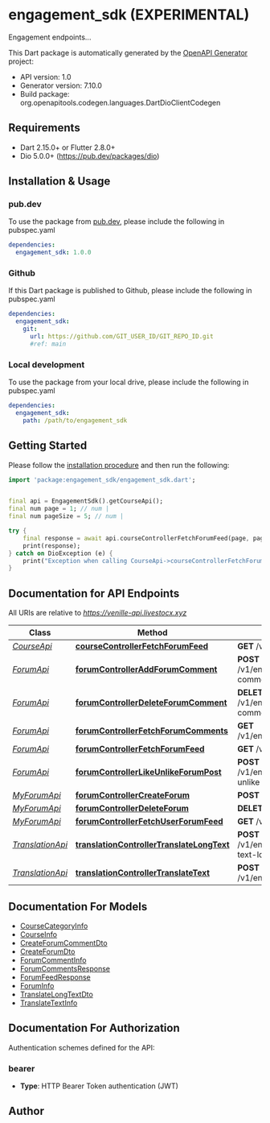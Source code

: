 # engagement_sdk (EXPERIMENTAL)
Engagement endpoints...

This Dart package is automatically generated by the [OpenAPI Generator](https://openapi-generator.tech) project:

- API version: 1.0
- Generator version: 7.10.0
- Build package: org.openapitools.codegen.languages.DartDioClientCodegen

## Requirements

* Dart 2.15.0+ or Flutter 2.8.0+
* Dio 5.0.0+ (https://pub.dev/packages/dio)

## Installation & Usage

### pub.dev
To use the package from [pub.dev](https://pub.dev), please include the following in pubspec.yaml
```yaml
dependencies:
  engagement_sdk: 1.0.0
```

### Github
If this Dart package is published to Github, please include the following in pubspec.yaml
```yaml
dependencies:
  engagement_sdk:
    git:
      url: https://github.com/GIT_USER_ID/GIT_REPO_ID.git
      #ref: main
```

### Local development
To use the package from your local drive, please include the following in pubspec.yaml
```yaml
dependencies:
  engagement_sdk:
    path: /path/to/engagement_sdk
```

## Getting Started

Please follow the [installation procedure](#installation--usage) and then run the following:

```dart
import 'package:engagement_sdk/engagement_sdk.dart';


final api = EngagementSdk().getCourseApi();
final num page = 1; // num | 
final num pageSize = 5; // num | 

try {
    final response = await api.courseControllerFetchForumFeed(page, pageSize);
    print(response);
} catch on DioException (e) {
    print("Exception when calling CourseApi->courseControllerFetchForumFeed: $e\n");
}

```

## Documentation for API Endpoints

All URIs are relative to *https://venille-api.livestocx.xyz*

Class | Method | HTTP request | Description
------------ | ------------- | ------------- | -------------
[*CourseApi*](doc/CourseApi.md) | [**courseControllerFetchForumFeed**](doc/CourseApi.md#coursecontrollerfetchforumfeed) | **GET** /v1/engagement/course/feed | 
[*ForumApi*](doc/ForumApi.md) | [**forumControllerAddForumComment**](doc/ForumApi.md#forumcontrolleraddforumcomment) | **POST** /v1/engagement/forum/feed/add-comment | 
[*ForumApi*](doc/ForumApi.md) | [**forumControllerDeleteForumComment**](doc/ForumApi.md#forumcontrollerdeleteforumcomment) | **DELETE** /v1/engagement/forum/feed/delete-comment | 
[*ForumApi*](doc/ForumApi.md) | [**forumControllerFetchForumComments**](doc/ForumApi.md#forumcontrollerfetchforumcomments) | **GET** /v1/engagement/forum/feed/comments | 
[*ForumApi*](doc/ForumApi.md) | [**forumControllerFetchForumFeed**](doc/ForumApi.md#forumcontrollerfetchforumfeed) | **GET** /v1/engagement/forum/feed | 
[*ForumApi*](doc/ForumApi.md) | [**forumControllerLikeUnlikeForumPost**](doc/ForumApi.md#forumcontrollerlikeunlikeforumpost) | **POST** /v1/engagement/forum/feed/like-unlike | 
[*MyForumApi*](doc/MyForumApi.md) | [**forumControllerCreateForum**](doc/MyForumApi.md#forumcontrollercreateforum) | **POST** /v1/engagement/forum/create | 
[*MyForumApi*](doc/MyForumApi.md) | [**forumControllerDeleteForum**](doc/MyForumApi.md#forumcontrollerdeleteforum) | **DELETE** /v1/engagement/forum/delete | 
[*MyForumApi*](doc/MyForumApi.md) | [**forumControllerFetchUserForumFeed**](doc/MyForumApi.md#forumcontrollerfetchuserforumfeed) | **GET** /v1/engagement/forum/feed-me | 
[*TranslationApi*](doc/TranslationApi.md) | [**translationControllerTranslateLongText**](doc/TranslationApi.md#translationcontrollertranslatelongtext) | **POST** /v1/engagement/translation/translate-text-long | 
[*TranslationApi*](doc/TranslationApi.md) | [**translationControllerTranslateText**](doc/TranslationApi.md#translationcontrollertranslatetext) | **POST** /v1/engagement/translation/translate | 


## Documentation For Models

 - [CourseCategoryInfo](doc/CourseCategoryInfo.md)
 - [CourseInfo](doc/CourseInfo.md)
 - [CreateForumCommentDto](doc/CreateForumCommentDto.md)
 - [CreateForumDto](doc/CreateForumDto.md)
 - [ForumCommentInfo](doc/ForumCommentInfo.md)
 - [ForumCommentsResponse](doc/ForumCommentsResponse.md)
 - [ForumFeedResponse](doc/ForumFeedResponse.md)
 - [ForumInfo](doc/ForumInfo.md)
 - [TranslateLongTextDto](doc/TranslateLongTextDto.md)
 - [TranslateTextInfo](doc/TranslateTextInfo.md)


## Documentation For Authorization


Authentication schemes defined for the API:
### bearer

- **Type**: HTTP Bearer Token authentication (JWT)


## Author



